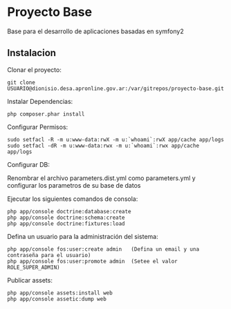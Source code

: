 Proyecto Base
========================

Base para el desarrollo de aplicaciones basadas en symfony2

Instalacion
----------------------------------

Clonar el proyecto:

    git clone USUARIO@dionisio.desa.apronline.gov.ar:/var/gitrepos/proyecto-base.git


Instalar Dependencias:

    php composer.phar install


Configurar Permisos:

    sudo setfacl -R -m u:www-data:rwX -m u:`whoami`:rwX app/cache app/logs
    sudo setfacl -dR -m u:www-data:rwx -m u:`whoami`:rwx app/cache app/logs


Configurar DB:

Renombrar el archivo parameters.dist.yml como parameters.yml y configurar los parametros de su base de datos

Ejecutar los siguientes comandos de consola:

    php app/console doctrine:database:create
    php app/console doctrine:schema:create
    php app/console doctrine:fixtures:load


Defina un usuario para la administración del sistema:
    
    php app/console fos:user:create admin   (Defina un email y una contraseña para el usuario)
    php app/console fos:user:promote admin  (Setee el valor ROLE_SUPER_ADMIN)


Publicar assets:

    php app/console assets:install web
    php app/console assetic:dump web

